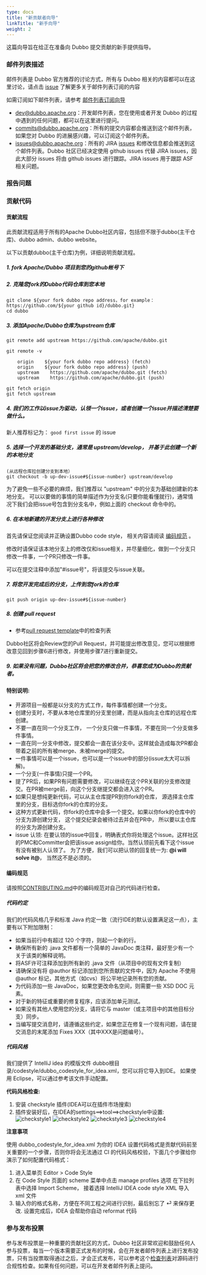 ```yaml
---
type: docs
title: "新贡献者向导"
linkTitle: "新手向导"
weight: 2
---
```



这篇向导旨在给正在准备向 Dubbo 提交贡献的新手提供指导。

### 邮件列表描述

邮件列表是 Dubbo 官方推荐的讨论方式，所有与 Dubbo 相关的内容都可以在这里讨论，请点击 [issue](https://github.com/apache/dubbo/issues/1393) 了解更多关于邮件列表订阅的内容

如需订阅如下邮件列表，请参考 [邮件列表订阅向导](/zh-cn/docs/developers/contributor-guide/mailing-list-subscription-guide_dev.html)

* dev@dubbo.apache.org：开发邮件列表，您在使用或者开发 Dubbo 的过程中遇到的任何问题，都可以在这里进行提问。
* commits@dubbo.apache.org：所有的提交内容都会推送到这个邮件列表，如果您对 Dubbo 的进展感兴趣，可以订阅这个邮件列表。
* issues@dubbo.apache.org：所有的 JIRA [issues](https://issues.apache.org/jira/projects/DUBBO/issues) 和修改信息都会推送到这个邮件列表。Dubbo 社区已经决定使用 github issues 代替 JIRA issues，因此大部分 issues 将由 github issues 进行跟踪。JIRA issues 用于跟踪 ASF 相关问题。

### 报告问题

### 贡献代码
#### 贡献流程
此贡献流程适用于所有的Apache Dubbo社区内容，包括但不限于dubbo(主干仓库)、dubbo admin、dubbo website。

以下以贡献dubbo(主干仓库)为例，详细说明贡献流程。

##### 1. **fork Apache/Dubbo 项目到您的github帐号下**

##### 2. **克隆您fork的Dubbo代码仓库到您本地**
```shell
git clone ${your fork dubbo repo address，for example：https://github.com/${your github id}/dubbo.git}
cd dubbo
```

##### 3. **添加Apache/Dubbo仓库为upstream仓库**
```shell
git remote add upstream https://github.com/apache/dubbo.git

git remote -v

    origin    ${your fork dubbo repo address} (fetch)
    origin    ${your fork dubbo repo address} (push)
    upstream    https://github.com/apache/dubbo.git (fetch)
    upstream    https://github.com/apache/dubbo.git (push)

git fetch origin
git fetch upstream
```
##### 4. **我们的工作以issue为驱动，认领一个issue，或者创建一个issue并描述清楚要做什么。**
新人推荐标记为： `good first issue` 的 issue

##### 5. **选择一个开发的基础分支，通常是 upstream/develop， 并基于此创建一个新的本地分支**
```shell
(从远程仓库拉创建分支到本地）
git checkout -b up-dev-issue#${issue-number} upstream/develop
```
为了避免一些不必要的麻烦，我们推荐以 "upstream" 中的分支为基础创建新的本地分支。
可以以要做的事情的简单描述作为分支名(只要你能看懂就行)，通常情况下我们会把issue号包含到分支名中，例如上面的 checkout 命令中的。 

##### 6. **在本地新建的开发分支上进行各种修改**
首先请保证您阅读并正确设置Dubbo code style， 相关内容请阅读 [编码规范](#编码规范) 。

修改时请保证该本地分支上的修改仅和issue相关，并尽量细化，做到一个分支只修改一件事，一个PR只修改一件事。

可以在提交注释中添加"#issue号"，将该提交与issue关联。

##### 7. **将您开发完成后的分支，上传到您fork的仓库**
```shell
git push origin up-dev-issue#${issue-number}
```

##### 8. **创建 pull request**

* 参考[pull request template](https://github.com/apache/dubbo/blob/master/PULL_REQUEST_TEMPLATE.md)中的检查列表
  
Dubbo社区将会Review您的Pull Request，并可能提出修改意见，您可以根据修改意见回到步骤6进行修改，并使用步骤7进行重新提交。

##### 9. **如果没有问题，Dubbo社区将会把您的修改合并，恭喜您成为Dubbo的贡献者。**

#### 特别说明:
* 开源项目一般都是以分支的方式工作，每件事情都创建一个分支。
* 创建分支时，不要从本地仓库里的分支里创建，而是从指向主仓库的远程仓库创建。
* 不要一直在同一个分支工作， 一个分支只做一件事情，不要在同一个分支做多件事情。
* 一直在同一分支中修改，提交都会一直在该分支中。这样就会造成每次PR都会带着之前的所有被merge、未被merge的提交。
* 一件事情可以是一个issue，也可以是一个issue中的部分(issue太大可以拆解)。
* 一个分支(一件事情)只提一个PR。
* 提了PR后，如果PR有问题需要修改，可以继续在这个PR关联的分支修改提交。在PR被merge前，向这个分支继提交都会进入这个PR。
* 如果只是想纯更新代码，可以从主仓库提PR到你fork的仓库， 源选择主仓库里的分支，目标选你fork的仓库的分支。
* 这种方式更新代码，你fork的仓库中会多一个提交。如果以你fork的仓库中的分支为源创建分支， 这个提交纪录会被待过去并会在PR中， 所以要以主仓库的分支为源创建分支。
* issue 认领: 在要认领的issue中回复，明确表式你将处理这个issue。这样社区的PMC和Committer会把该issue assign给你。当然认领前先看下这个issue有没有被别人认领了。
  为了方便，我们可以把认领的回复统一为: **@i will solve it@**， 当然这不是必须的。

#### 编码规范
请按照[CONTRIBUTING.md](https://github.com/apache/dubbo/blob/master/CONTRIBUTING.md)中的编码规范对自己的代码进行检查。
##### **代码约定**
我们的代码风格几乎和标准 Java 约定一致（流行IDE的默认设置满足这一点），主要有以下附加限制：
* 如果当前行中有超过 120 个字符，则起一个新的行。
* 确保所有新的 .java 文件都有一个简单的 JavaDoc 类注释，最好至少有一个关于该类的解释说明。
* 将ASF许可注释添加到所有新的 .java 文件（从项目中的现有文件复制）
* 请确保没有将 @author 标记添加到您所贡献的文件中，因为 Apache 不使用 @author 标记，其他方式（如cvs）将公平地记录所有您的贡献。
* 为代码添加一些 JavaDoc，如果您更改命名空间，则需要一些 XSD DOC 元素。
* 对于新的特征或重要的修复程序，应该添加单元测试。
* 如果没有其他人使用您的分支，请将它与 master（或主项目中的其他目标分支）同步。
* 当编写提交消息时，请遵循这些约定，如果您正在修复一个现有问题，请在提交消息的末尾添加 Fixes XXX（其中XXX是问题编号）。

##### **代码风格**
我们提供了 IntelliJ idea 的模版文件 dubbo根目录/codestyle/dubbo_codestyle_for_idea.xml，您可以将它导入到IDE。
如果使用 Eclipse，可以通过参考该文件手动配置。

**代码风格检查:**

1. 安装 checkstyle 插件(IDEA可以在插件市场搜索)
2. 插件安装好后，在IDEA的settings==>tool==>checkstyle中设置:
![checkstyle1](/imgs/dev/checkstyle1.png)
![checkstyle2](/imgs/dev/checkstyle2.png)
![checkstyle3](/imgs/dev/checkstyle3.png)
![checkstyle4](/imgs/dev/checkstyle4.png)
   
**注意事项**

使用 dubbo_codestyle_for_idea.xml 为你的 IDEA 设置代码格式是贡献代码前至关重要的一个步骤，否则你将会无法通过 CI 的代码风格校验，下面几个步骤给你演示了如何配置代码格式：
1. 进入菜单页 Editor > Code Style
2. 在 Code Style 页面的 scheme 菜单中点击 manage profiles 选项 在下拉列表中选择 Import Scheme， 接着选择 IntelliJ IDEA code style XML 导入 xml 文件
3. 输入你的格式名称，方便在不同工程之间进行识别，最后别忘了 ⏎ 来保存更改.
   设置完成后，IDEA 会帮助你自动 reformat 代码

### 参与发布投票

参与发布投票是一种重要的贡献社区的方式，Dubbo 社区非常欢迎和鼓励任何人参与投票，每当一个版本需要正式发布的时候，会在开发者邮件列表上进行发布投票，只有当投票取得通过之后，才会正式发布，可以参考这个[检查列表](https://wiki.apache.org/incubator/IncubatorReleaseChecklist)对源码进行合规性检查。如果有任何问题，可以在开发者邮件列表上提问。
